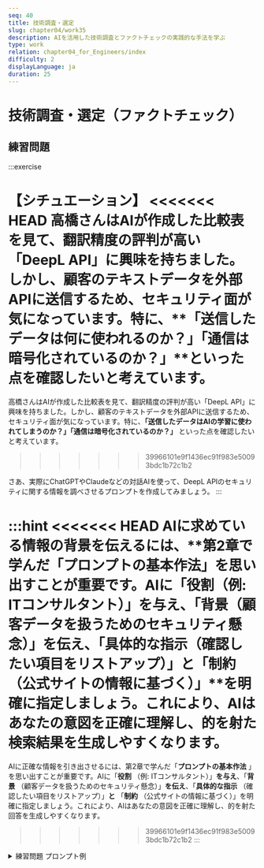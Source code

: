 ```yaml
---
seq: 40
title: 技術調査・選定
slug: chapter04/work35
description: AIを活用した技術調査とファクトチェックの実践的な手法を学ぶ
type: work
relation: chapter04_for_Engineers/index
difficulty: 2
displayLanguage: ja
duration: 25
---
```

# 技術調査・選定（ファクトチェック）

## 練習問題
:::exercise

**【シチュエーション】**
<<<<<<< HEAD
高橋さんはAIが作成した比較表を見て、翻訳精度の評判が高い「DeepL API」に興味を持ちました。しかし、顧客のテキストデータを外部APIに送信するため、セキュリティ面が気になっています。特に、**「送信したデータは何に使われるのか？」「通信は暗号化されているのか？」**といった点を確認したいと考えています。
=======

高橋さんはAIが作成した比較表を見て、翻訳精度の評判が高い「DeepL API」に興味を持ちました。しかし、顧客のテキストデータを外部APIに送信するため、セキュリティ面が気になっています。特に、**「送信したデータはAIの学習に使われてしまうのか？」「通信は暗号化されているのか？」** といった点を確認したいと考えています。
>>>>>>> 39966101e9f1436ec91f983e50093bdc1b72c1b2

さあ、実際にChatGPTやClaudeなどの対話AIを使って、DeepL APIのセキュリティに関する情報を調べさせるプロンプトを作成してみましょう。
:::

:::hint
<<<<<<< HEAD
AIに求めている情報の背景を伝えるには、**第2章で学んだ「プロンプトの基本作法」**を思い出すことが重要です。AIに**「役割（例: ITコンサルタント）」**を与え、**「背景（顧客データを扱うためのセキュリティ懸念）」**を伝え、**「具体的な指示（確認したい項目をリストアップ）」**と**「制約（公式サイトの情報に基づく）」**を明確に指定しましょう。これにより、AIはあなたの意図を正確に理解し、的を射た検索結果を生成しやすくなります。
=======
AIに正確な情報を引き出させるには、第2章で学んだ「**プロンプトの基本作法** 」を思い出すことが重要です。AIに「**役割** （例: ITコンサルタント）」**を与え**、「**背景** （顧客データを扱うためのセキュリティ懸念）」**を伝え**、「**具体的な指示** （確認したい項目をリストアップ）」**と** 「**制約** （公式サイトの情報に基づく）」を明確に指定しましょう。これにより、AIはあなたの意図を正確に理解し、的を射た回答を生成しやすくなります。
>>>>>>> 39966101e9f1436ec91f983e50093bdc1b72c1b2
:::

<details>
<summary>練習問題 プロンプト例</summary>


```markdown
あなたは、Webサービスのセキュリティに詳しいITコンサルタントです。
「DeepL API」の導入を検討していますが、セキュリティに関する懸念があります。

DeepL APIの公式サイトの情報を基に、以下の点について正確に解説してください。

# 確認したいセキュリティ項目
- 送信したテキストデータの取り扱い（二次利用やAIの学習への利用の有無）
- データ保存に関するポリシー（リクエスト完了後のデータ保持期間）
- 通信の暗号化方式
```

### AI回答出力例

```markdown
以下に、DeepL が公開している情報（Help Center、Pro サービス仕様、利用規約など）をもとに、「DeepL API を使う際に注意すべきセキュリティ・プライバシー上の側面」を整理してお伝えします。ただし、実運用上は、DeepL 側との契約条項（データ処理契約／DPA／NDA など）を確認し、必要なら技術的な対策を講じる必要があります。

---

<<<<<<< HEAD
## 総論（DeepL 側が主張している立場）
=======
- **テキストデータの取り扱い**: DeepL API（Proプラン）で処理されたテキストは、いかなる第三者にも渡ることはなく、DeepLの翻訳モデルの学習にも**使用されません**。翻訳が完了すると、テキストと翻訳結果は直ちに削除されます。
- **データ保存**: APIリクエストで送信されたテキストデータは、リクエスト処理に必要な期間のみサーバーに保持され、処理完了後に**直ちに削除**されます。永続的に保存されることはありません。
- **通信の暗号化**: クライアントとDeepL APIサーバー間の通信は、最新の**TLS (Transport Layer Security)**によって暗号化されています。これにより、第三者によるデータの盗聴や改ざんを防ぎます。
>>>>>>> 39966101e9f1436ec91f983e50093bdc1b72c1b2

DeepL は、商用・API 利用者向けに、Pro／Enterprise プランでは「ユーザーが送信したテキストを永続的に保存しない」「機械学習モデル改善のために利用しない」という文言を明示しています。([DeepL][1])
つまり、DeepL 側としては、API 利用時の機密性とプライバシー保護を重要視しており、一般公開翻訳と有料 API 利用の間で扱いを区別する姿勢を取っています。([DeepL][2])

ただし、公開情報には「技術的に一時的に保存する可能性」や「アクセスログの保持」など、例外・補足条件も記載されており、それらを無視できるわけではありません。以下、確認すべきポイントを「あなたご関心の三点」に分けて整理します。

---

## 各論点：あなたの確認項目について

### 1. 送信したテキストデータの取り扱い（＝二次利用や AI 学習への活用）

**DeepL の主張／規約上の取扱い**

* DeepL API（Pro／Enterprise）では、利用者が送信した “Content”（原文）や “Processed Content” （翻訳結果）を、サービス提供のために “一時的に” 保持することは認められていますが、それ以外の目的（モデル訓練、他顧客利用、商用再利用など）には使わないという文言が規約上にあります。([DeepL][3])
* 特に Enterprise 契約条項（NA 向け条項）には以下のような記載があります：
    - 「DeepL は、サービス提供のために技術的に必要な範囲でのみ Content／Processed Content を一時保存する」([DeepL][3])
    - 「顧客からの明示要求がない限り、90 日を超える保存はしない」([DeepL][3])
    - 「デバッグ目的において、例外的に最大 72 時間まで暗号化保存する可能性はある」([DeepL][3])
    - 「アクセスログ（メタデータ、利用量、リクエスト時間など）は保持する。ただし、これらには原文／翻訳結果そのもの（Content／Processed Content）は含めない」([DeepL][3])
* DeepL の “Pro Privacy / EU Data Protection” ページでは、DeepL Pro の利用者に対して「翻訳したテキストおよびその訳文は保存しない (never store the texts)」という表現があります。([DeepL][1])
* DeepL サイトの “Data Security” ページでも、Pro 顧客データはモデルの訓練や改善目的には使われないという記載があります。([DeepL][4])
* DeepL Help Center の「データの安全性 (Data security)」ページでは、DeepL Pro プラン提供によって、より高いセキュリティが提供されると説明されています。([DeepL Help Center][5])

**実務上注意すべき／疑義が残る点**

* 規約上の「一時保存」「例外的な保持」許容条項は、何が “技術的に必要” とされるか、またどのようなアクセス制御があるかが黒箱になっている可能性があります。
* デバッグ目的での保持（最大 72 時間）や障害対応時の暗号化保存などは例外規定として残されており、これらのアクセス権限、ログ記録、復号権限などが誰にあるかは明記されており、実際に運用とモニタリングが重要です。
* 規約条文は顧客契約ベースで変わる可能性があるため、標準 API 契約と Enterprise 契約とで内容が異なる可能性があります。
* “保存しない” という文言が、「永続的保存しない」「改善モデルには用いない」という意味の解釈であって、「一切データを見ない・一切操作しない」という意味を担保するものではない可能性があります。

まとめると、DeepL 側は「有料 API 利用者の送信テキストは、モデル改善目的等の二次利用には使わない」というポリシーを掲げており、規約で例外を制限的に認めている、という構造になっています。ただし、これを実証的に検証できるかどうかは、契約監査、ログ開示、もしくは第三者監査・証明書（SOC2 など）があるか否かが鍵になります。

---

### 2. データ保存に関するポリシー（リクエスト完了後のデータ保持期間など）

この観点では、DeepL の契約条項や Help Center 情報に具体的な記載があります。

* Enterprise 契約条項（NA 条項）では、顧客の明示的指示がない限り、Content／Processed Content の保存は最大 **90 日** を超えない、という条文があります。([DeepL][3])
* 障害デバッグ／例外処理用として、リクエスト処理時に問題が生じた場合には、最大 **72 時間** まで暗号化保存可能、という文言があります。([DeepL][3])
* アクセスログ（タイムスタンプ、データサイズ、API 利用量などのメタデータ）は保持されうるが、これらには原文や翻訳文そのものは含めない、と明記されています。([DeepL][3])
* また、DeepL Help Center の “Data storage of saved translations” ページでは、ユーザが Web 翻訳サービス上で “保存 (saved translations)” 機能を使ったものだけが暗号化保存され、API のリクエスト内容とは別扱いである旨が示されています。([DeepL Help Center][6])
* ただし、この “保存翻訳 (saved translations)” 機能は、API 経由で自動翻訳するシステムでは通常関係しないケースが多く、利用者が明示的に保存を行わない限り適用されません。([DeepL Help Center][6])
* DeepL の一般的な “Pro / Enterprise データセキュリティ” 紹介ページでは、「テキストは保存されず」「通信と保存どちらでも機密性を保護」などの表現が使われています。([DeepL][2])

したがって、API を利用する通常のシナリオでは、DeepL 側は「ユーザの送信テキストおよび翻訳文を、長期保存しない」ことを前提としていますが、例外的には最大 72 時間程度の保持を行う可能性があるということは認識しておくべきでしょう。

また、契約レベル（特に Enterprise 契約）で「保存ゼロ (no retention)」という条項を強化できるか交渉できる可能性がありますので、契約書レビュー時に留意すべきです。

---

### 3. 通信の暗号化方式

この点については比較的明確な情報があります。

* DeepL の Privacy / Help Center やセキュリティ紹介ページでは、「全ての通信 (transmission) は暗号化される (encrypted)」という記載があるほか、Pro 利用者とのやりとりは最先端の暗号化通信を用いるという言及があります。([DeepL][2])
* Pro ユーザと DeepL インフラ間のデータ転送には「最先端 TLS 暗号化 (state-of-the-art TLS encryption)」が使われているという表現が、DeepL 関係者またはユーザフォーラムの議論でも登場しています。([proz.com][7])
* ProZ フォーラムのユーザ投稿でも、「DeepL Pro ユーザと DeepL 間の全データ転送は TLS によって暗号化されており、使用する暗号スイートは定期的に見直され、旧式なものは非推奨にされる」という記述があります。([proz.com][7])
* なお、通信暗号化は TLS／HTTPS を想定したものと見られ、強力な鍵交換方式（たとえば TLS 1.2 / 1.3）や最新暗号スイートを用いる可能性が高いですが、DeepL 側がどのバージョン／暗号スイートを常時使っているかの詳細は、公開情報上は明示されていません。

要するに、「通信経路上の盗聴・中間者攻撃 (MITM)」に対しては TLS による暗号化が適用されており、標準的な HTTPS 相当の保護が提供されていると見なすことができます。ただし、TLS 構成（プロトコルバージョン、証明書管理、鍵管理、脆弱性対応状況など）は時系列で変遷するため、DeepL 側のセキュリティドキュメント（Certificate Transparency、TLS レポート、監査報告書など）を求めておくと安心です。

---

## リスク評価と運用上の検討ポイント（IT コンサルタント視点から）

以下は、上記の情報を踏まえた上で、DeepL API を導入する際に考慮すべきリスクおよび対策案です。

| リスク / 懸念          | 内容                                                 | 対策案                                                   |
| ----------------- | -------------------------------------------------- | ----------------------------------------------------- |
| 例外的なテキスト保持／デバッグ保存 | 規約上、デバッグ等で最大 72 時間暗号化保持する可能性あり                     | 契約条項にこの例外の扱いを制限する or ログ／アクセス監査を義務付ける                  |
| 規約遵守と実態不一致        | 規約で “永続保存しない” とあっても、運用上アクセス可能状態になっている可能性           | 第三者監査結果・証明書 (SOC 2, ISO 27001 等) を確認・取得させるよう要請        |
| アクセスログ・メタデータ漏洩    | リクエスト時間、データサイズ等のメタ情報から機密性に関連する情報が抽出され得る            | ログ情報の最小化、匿名化、アクセス制御、ログ保管期間制限を契約で定める                   |
| 通信中の暗号化強度         | TLS バージョンの脆弱性や中間者攻撃への対応                            | DeepL 側の TLS 設定、鍵長、証明書管理ポリシーを確認。可能なら TLS レポート提出を求める   |
| サブプロセッサ委託リスク      | DeepL はサブプロセッサ（外部委託先）を使える条項を有しており、その委託先で情報漏洩リスクがある | 契約上、サブプロセッサリスト開示義務、責任所在明記、追加セキュリティ要件（暗号化、認可、監査等）を盛り込む |
| 契約上の優先順位差異        | 標準 API 契約と Enterprise 契約の間でデータ保護条項に差異がある可能性        | 導入前に契約レベルを精査し、必要な保護（保存ゼロ、ログ制限、アクセス監査）を組み込む            |
| 内部者アクセス、運用ミス      | DeepL 側スタッフや保守担当者によるアクセスリスク、誤操作など                  | 最小権限原則、アクセスログの監査、鍵管理体制、暗号鍵アクセスログ記録義務付けなどを要求           |

実際に導入する際には、以下の運用面も検討すべきです：

1. **契約書レビュー／DPA（Data Processing Agreement）**
    DeepL 側との契約で、データ保護条項 (data retention, deletion, audit rights, encryption, liability) を明確に記載しておくべきです。

2. **鍵管理および API キー運用**
    DeepL は複数 API キー管理機能を提供しており、異なる環境（開発／本番など）で鍵を分離することが可能です。([DeepL][8])
    API キーを厳格に管理し、リークや不正利用を防止する仕組みを作ることが重要です。

3. **ログ監査とアクセス可視化**
    API コールログ、異常アクセスアラート、特異なパターンの検知などを内部システムで設け、DeepL 側アクセスをモニターできるようにすべきです。

4. **暗号化とネットワーク分離**
    API 通信は TLS で保護されるとしても、利用者システム（自社環境）と DeepL サーバ間での通信経路、DNS 安全性、TLS 証明書検証、証明書ピンニングなども検討すべき領域です。

5. **定期セキュリティレビューと更新**
    DeepL 側の暗号設定（TLS バージョン、暗号スイート）や脆弱性対応状況が変化する可能性があるため、契約上、TLS 構成レポートやセキュリティ更新通知を受け取るようにしておくとよいでしょう。

```
</details>

